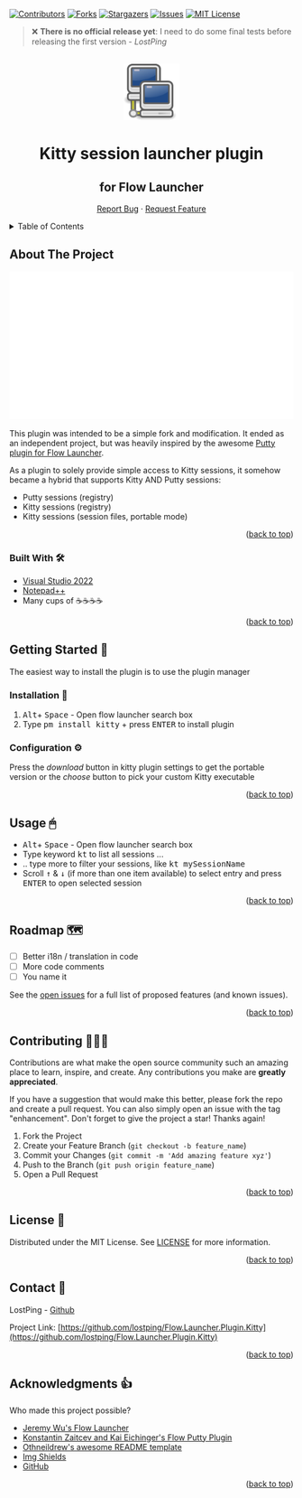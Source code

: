 ﻿<div id="top"></div>

<!-- PROJECT SHIELDS -->
[![Contributors][contributors-shield]][contributors-url]
[![Forks][forks-shield]][forks-url]
[![Stargazers][stars-shield]][stars-url]
[![Issues][issues-shield]][issues-url]
[![MIT License][license-shield]][license-url]

> :x: **There is no official release yet**: I need to do some final tests before releasing the first version - _LostPing_

<!-- PROJECT LOGO -->
<br />
<div align="center">
  <a href="https://github.com/lostping/Flow.Launcher.Plugin.Kitty">
    <img src="readme_images/logo.png" alt="Logo" width="100" height="100">
  </a>

  <h1 align="center">Kitty session launcher plugin</h3>
  <h2>for Flow Launcher</h4>

  <a href="https://github.com/lostping/Flow.Launcher.Plugin.Kitty/issues">Report Bug</a>
    ·
    <a href="https://github.com/lostping/Flow.Launcher.Plugin.Kitty/issues">Request Feature</a>
  </p>
</div>



<!-- TABLE OF CONTENTS -->
<details>
  <summary>Table of Contents</summary>
  <ol>
    <li>
      <a href="#about-the-project">About The Project</a>
      <ul>
        <li><a href="#built-with">Built With</a></li>
      </ul>
    </li>
    <li>
      <a href="#getting-started">Getting Started</a>
      <ul>
        <li><a href="#installation">Installation</a></li>
        <li><a href="#configuration">Configuration</a></li>
      </ul>
    </li>
    <li><a href="#usage">Usage</a></li>
    <li><a href="#roadmap">Roadmap</a></li>
    <li><a href="#contributing">Contributing</a></li>
    <li><a href="#license">License</a></li>
    <li><a href="#contact">Contact</a></li>
    <li><a href="#acknowledgments">Acknowledgments</a></li>
  </ol>
</details>



<!-- ABOUT THE PROJECT -->
## About The Project

[![Kitty Plugin in Action][product-screenshot]](https://github.com/lostping/Flow.Launcher.Plugin.Kitty)

This plugin was intended to be a simple fork and modification. It ended as an independent project, but was heavily inspired by the awesome [Putty plugin for Flow Launcher](https://github.com/jjw24/Flow.Launcher.Plugin.Putty).

As a plugin to solely provide simple access to Kitty sessions, it somehow became a hybrid that supports Kitty AND Putty sessions:

* Putty sessions (registry)
* Kitty sessions (registry)
* Kitty sessions (session files, portable mode)


<p align="right">(<a href="#top">back to top</a>)</p>



### Built With 🛠

* [Visual Studio 2022](https://visualstudio.microsoft.com/)
* [Notepad++](https://notepad-plus-plus.org/)  
* Many cups of ☕☕☕☕

<p align="right">(<a href="#top">back to top</a>)</p>



<!-- GETTING STARTED -->
## Getting Started 🏁

The easiest way to install the plugin is to use the plugin manager


### Installation 🔌

1. <kbd>Alt</kbd>+ <kbd>Space</kbd> - Open flow launcher search box
2. Type <kbd>pm install kitty</kbd> + press <kbd>ENTER</kbd> to install plugin

### Configuration ⚙
Press the *download* button in kitty plugin settings to get the portable version or the *choose* button to pick your custom Kitty executable

<p align="right">(<a href="#top">back to top</a>)</p>



<!-- USAGE EXAMPLES -->
## Usage 🖱
* <kbd>Alt</kbd>+ <kbd>Space</kbd> - Open flow launcher search box
* Type keyword <kbd>kt</kbd> to list all sessions ...
* .. type more to filter your sessions, like <kbd>kt mySessionName</kbd>
* Scroll <kbd>↑</kbd> & <kbd>↓</kbd> (if more than one item available) to select entry and press <kbd>ENTER</kbd> to open selected session

<p align="right">(<a href="#top">back to top</a>)</p>



<!-- ROADMAP -->
## Roadmap 🗺️

- [ ] Better i18n / translation in code
- [ ] More code comments
- [ ] You name it

See the [open issues](https://github.com/lostping/Flow.Launcher.Plugin.Kitty/issues) for a full list of proposed features (and known issues).

<p align="right">(<a href="#top">back to top</a>)</p>



<!-- CONTRIBUTING -->
## Contributing 🧑‍🤝‍🧑

Contributions are what make the open source community such an amazing place to learn, inspire, and create. Any contributions you make are **greatly appreciated**.

If you have a suggestion that would make this better, please fork the repo and create a pull request. You can also simply open an issue with the tag "enhancement".
Don't forget to give the project a star! Thanks again!

1. Fork the Project
2. Create your Feature Branch (`git checkout -b feature_name`)
3. Commit your Changes (`git commit -m 'Add amazing feature xyz'`)
4. Push to the Branch (`git push origin feature_name`)
5. Open a Pull Request

<p align="right">(<a href="#top">back to top</a>)</p>



<!-- LICENSE -->
## License 📝

Distributed under the MIT License. See [LICENSE](LICENSE) for more information.

<p align="right">(<a href="#top">back to top</a>)</p>



<!-- CONTACT -->
## Contact 📇

LostPing - [Github](https://github.com/lostping/)

Project Link: [https://github.com/lostping/Flow.Launcher.Plugin.Kitty](https://github.com/lostping/Flow.Launcher.Plugin.Kitty)

<p align="right">(<a href="#top">back to top</a>)</p>



<!-- ACKNOWLEDGMENTS -->
## Acknowledgments 👍

Who made this project possible?

* [Jeremy Wu's Flow Launcher](https://github.com/jjw24)
* [Konstantin Zaitcev and Kai Eichinger's Flow Putty Plugin](https://github.com/jjw24/Flow.Launcher.Plugin.Putty)
* [Othneildrew's awesome README template](https://github.com/othneildrew/Best-README-Template)
* [Img Shields](https://shields.io)
* [GitHub](https://github.com)

<p align="right">(<a href="#top">back to top</a>)</p>



<!-- MARKDOWN LINKS & IMAGES -->
<!-- https://www.markdownguide.org/basic-syntax/#reference-style-links -->
[contributors-shield]: https://img.shields.io/github/contributors/lostping/Flow.Launcher.Plugin.Kitty.svg?style=flat
[contributors-url]: https://github.com/lostping/Flow.Launcher.Plugin.Kitty/graphs/contributors
[forks-shield]: https://img.shields.io/github/forks/lostping/Flow.Launcher.Plugin.Kitty.svg?style=flat
[forks-url]: https://github.com/lostping/Flow.Launcher.Plugin.Kitty/network/members
[stars-shield]: https://img.shields.io/github/stars/lostping/Flow.Launcher.Plugin.Kitty.svg?style=flat
[stars-url]: https://github.com/lostping/Flow.Launcher.Plugin.Kitty/stargazers
[issues-shield]: https://img.shields.io/github/issues/lostping/Flow.Launcher.Plugin.Kitty.svg?style=flat
[issues-url]: https://github.com/lostping/Flow.Launcher.Plugin.Kitty/issues
[license-shield]: https://img.shields.io/github/license/lostping/Flow.Launcher.Plugin.Kitty.svg?style=flat
[license-url]: https://github.com/lostping/Flow.Launcher.Plugin.Kitty/blob/master/LICENSE
[product-screenshot]: readme_images/flow_kitty.gif